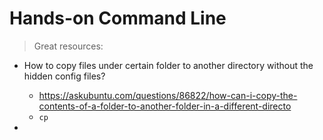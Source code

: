 # Hands-on Command Line

> Great resources:

- How to copy files under certain folder to another directory without the hidden config files?

  - https://askubuntu.com/questions/86822/how-can-i-copy-the-contents-of-a-folder-to-another-folder-in-a-different-directo
  - `cp`

-
